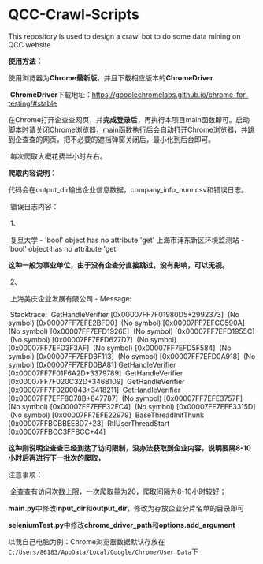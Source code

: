 # QCC-Crawl-Scripts
This repository is used to design a crawl bot to do some data mining on QCC website



**使用方法：**

​	使用浏览器为**Chrome最新版**，并且下载相应版本的**ChromeDriver**

​	**ChromeDriver**下载地址：https://googlechromelabs.github.io/chrome-for-testing/#stable

​	在Chrome打开企查查网页，并**完成登录后**，再执行本项目main函数即可。启动脚本时请关闭Chrome浏览器，main函数执行后会自动打开Chrome浏览器，并跳到企查查的网页，把不必要的遮挡弹窗关闭后，最小化到后台即可。

​	每次爬取大概花费半小时左右。



**爬取内容说明**：

​	代码会在output_dir输出企业信息数据，company_info_num.csv和错误日志。

​	错误日志内容：

​		1、

​		复旦大学 - 'bool' object has no attribute 'get'
​		上海市浦东新区环境监测站 - 'bool' object has no attribute 'get'

​		**这种一般为事业单位，由于没有企查分直接跳过，没有影响，可以无视。**

​		2、

​		上海美庆企业发展有限公司 - Message: 

​		Stacktrace:
​			GetHandleVerifier [0x00007FF7F01980D5+2992373]
​			(No symbol) [0x00007FF7EFE2BFD0]
​			(No symbol) [0x00007FF7EFCC590A]
​			(No symbol) [0x00007FF7EFD1926E]
​			(No symbol) [0x00007FF7EFD1955C]
​			(No symbol) [0x00007FF7EFD627D7]
​			(No symbol) [0x00007FF7EFD3F3AF]
​			(No symbol) [0x00007FF7EFD5F584]
​			(No symbol) [0x00007FF7EFD3F113]
​			(No symbol) [0x00007FF7EFD0A918]
​			(No symbol) [0x00007FF7EFD0BA81]
​			GetHandleVerifier [0x00007FF7F01F6A2D+3379789]
​			GetHandleVerifier [0x00007FF7F020C32D+3468109]
​			GetHandleVerifier [0x00007FF7F0200043+3418211]
​			GetHandleVerifier [0x00007FF7EFF8C78B+847787]
​			(No symbol) [0x00007FF7EFE3757F]
​			(No symbol) [0x00007FF7EFE32FC4]
​			(No symbol) [0x00007FF7EFE3315D]
​			(No symbol) [0x00007FF7EFE22979]
​			BaseThreadInitThunk [0x00007FFBCBBEE8D7+23]
​			RtlUserThreadStart [0x00007FFBCC3FFBCC+44]

​		**这种则说明企查查已经到达了访问限制，没办法获取到企业内容，说明要隔8-10小时后再进行下一批次的爬取，**



注意事项：

​	企查查有访问次数上限，一次爬取量为20，爬取间隔为8-10小时较好；

​	**main.py**中修改**input_dir**和**output_dir**，修改为存放企业分片名单的目录即可

​	**seleniumTest.py**中修改**chrome_driver_path**和**options.add_argument**

​	以我自己电脑为例：Chrome浏览器数据默认存放在`C:/Users/86183/AppData/Local/Google/Chrome/User Data`下

​	
